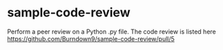 # sample-code-review
Perform a peer review on a Python .py file. The code review is listed here https://github.com/Burndown9/sample-code-review/pull/5
